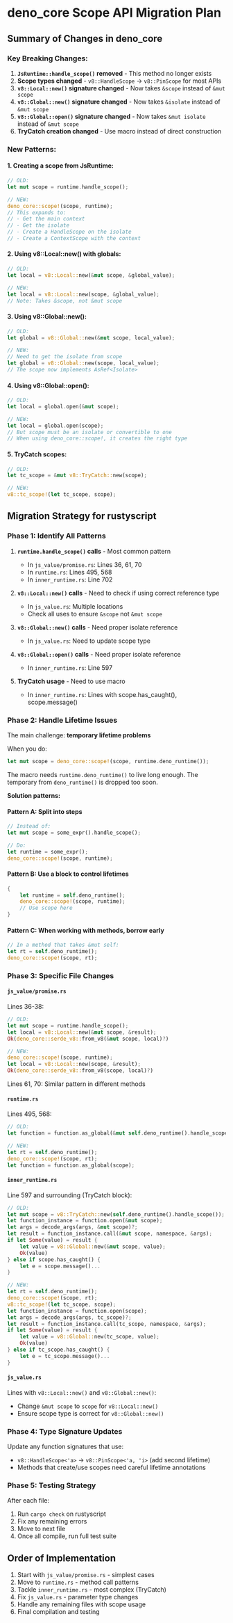 # deno_core Scope API Migration Plan

## Summary of Changes in deno_core

### Key Breaking Changes:
1. **`JsRuntime::handle_scope()` removed** - This method no longer exists
2. **Scope types changed** - `v8::HandleScope` → `v8::PinScope` for most APIs
3. **`v8::Local::new()` signature changed** - Now takes `&scope` instead of `&mut scope`
4. **`v8::Global::new()` signature changed** - Now takes `&isolate` instead of `&mut scope`
5. **`v8::Global::open()` signature changed** - Now takes `&mut isolate` instead of `&mut scope`
6. **TryCatch creation changed** - Use macro instead of direct construction

### New Patterns:

#### 1. Creating a scope from JsRuntime:
```rust
// OLD:
let mut scope = runtime.handle_scope();

// NEW:
deno_core::scope!(scope, runtime);
// This expands to:
// - Get the main context
// - Get the isolate
// - Create a HandleScope on the isolate
// - Create a ContextScope with the context
```

#### 2. Using v8::Local::new() with globals:
```rust
// OLD:
let local = v8::Local::new(&mut scope, &global_value);

// NEW:
let local = v8::Local::new(scope, &global_value);
// Note: Takes &scope, not &mut scope
```

#### 3. Using v8::Global::new():
```rust
// OLD:
let global = v8::Global::new(&mut scope, local_value);

// NEW:
// Need to get the isolate from scope
let global = v8::Global::new(scope, local_value);
// The scope now implements AsRef<Isolate>
```

#### 4. Using v8::Global::open():
```rust
// OLD:
let local = global.open(&mut scope);

// NEW:
let local = global.open(scope);
// But scope must be an isolate or convertible to one
// When using deno_core::scope!, it creates the right type
```

#### 5. TryCatch scopes:
```rust
// OLD:
let tc_scope = &mut v8::TryCatch::new(scope);

// NEW:
v8::tc_scope!(let tc_scope, scope);
```

## Migration Strategy for rustyscript

### Phase 1: Identify All Patterns

1. **`runtime.handle_scope()` calls** - Most common pattern
   - In `js_value/promise.rs`: Lines 36, 61, 70
   - In `runtime.rs`: Lines 495, 568
   - In `inner_runtime.rs`: Line 702

2. **`v8::Local::new()` calls** - Need to check if using correct reference type
   - In `js_value.rs`: Multiple locations
   - Check all uses to ensure `&scope` not `&mut scope`

3. **`v8::Global::new()` calls** - Need proper isolate reference
   - In `js_value.rs`: Need to update scope type

4. **`v8::Global::open()` calls** - Need proper isolate reference
   - In `inner_runtime.rs`: Line 597

5. **TryCatch usage** - Need to use macro
   - In `inner_runtime.rs`: Lines with scope.has_caught(), scope.message()

### Phase 2: Handle Lifetime Issues

The main challenge: **temporary lifetime problems**

When you do:
```rust
let mut scope = deno_core::scope!(scope, runtime.deno_runtime());
```

The macro needs `runtime.deno_runtime()` to live long enough. The temporary from `deno_runtime()` is dropped too soon.

**Solution patterns:**

#### Pattern A: Split into steps
```rust
// Instead of:
let mut scope = some_expr().handle_scope();

// Do:
let runtime = some_expr();
deno_core::scope!(scope, runtime);
```

#### Pattern B: Use a block to control lifetimes
```rust
{
    let runtime = self.deno_runtime();
    deno_core::scope!(scope, runtime);
    // Use scope here
}
```

#### Pattern C: When working with methods, borrow early
```rust
// In a method that takes &mut self:
let rt = self.deno_runtime();
deno_core::scope!(scope, rt);
```

### Phase 3: Specific File Changes

#### `js_value/promise.rs`
Lines 36-38:
```rust
// OLD:
let mut scope = runtime.handle_scope();
let local = v8::Local::new(&mut scope, &result);
Ok(deno_core::serde_v8::from_v8(&mut scope, local)?)

// NEW:
deno_core::scope!(scope, runtime);
let local = v8::Local::new(scope, &result);
Ok(deno_core::serde_v8::from_v8(scope, local)?)
```

Lines 61, 70: Similar pattern in different methods

#### `runtime.rs`
Lines 495, 568:
```rust
// OLD:
let function = function.as_global(&mut self.deno_runtime().handle_scope());

// NEW:
let rt = self.deno_runtime();
deno_core::scope!(scope, rt);
let function = function.as_global(scope);
```

#### `inner_runtime.rs`
Line 597 and surrounding (TryCatch block):
```rust
// OLD:
let mut scope = v8::TryCatch::new(self.deno_runtime().handle_scope());
let function_instance = function.open(&mut scope);
let args = decode_args(args, &mut scope)?;
let result = function_instance.call(&mut scope, namespace, &args);
if let Some(value) = result {
    let value = v8::Global::new(&mut scope, value);
    Ok(value)
} else if scope.has_caught() {
    let e = scope.message()...
}

// NEW:
let rt = self.deno_runtime();
deno_core::scope!(scope, rt);
v8::tc_scope!(let tc_scope, scope);
let function_instance = function.open(scope);
let args = decode_args(args, tc_scope)?;
let result = function_instance.call(tc_scope, namespace, &args);
if let Some(value) = result {
    let value = v8::Global::new(tc_scope, value);
    Ok(value)
} else if tc_scope.has_caught() {
    let e = tc_scope.message()...
}
```

#### `js_value.rs`
Lines with `v8::Local::new()` and `v8::Global::new()`:
- Change `&mut scope` to `scope` for `v8::Local::new()`
- Ensure scope type is correct for `v8::Global::new()`

### Phase 4: Type Signature Updates

Update any function signatures that use:
- `v8::HandleScope<'a>` → `v8::PinScope<'a, 'i>` (add second lifetime)
- Methods that create/use scopes need careful lifetime annotations

### Phase 5: Testing Strategy

After each file:
1. Run `cargo check` on rustyscript
2. Fix any remaining errors
3. Move to next file
4. Once all compile, run full test suite

## Order of Implementation

1. Start with `js_value/promise.rs` - simplest cases
2. Move to `runtime.rs` - method call patterns
3. Tackle `inner_runtime.rs` - most complex (TryCatch)
4. Fix `js_value.rs` - parameter type changes
5. Handle any remaining files with scope usage
6. Final compilation and testing
